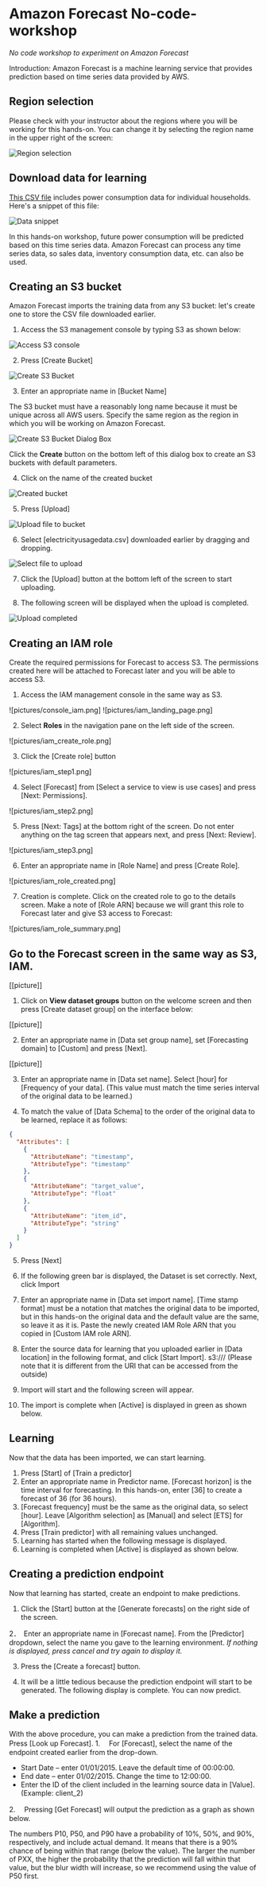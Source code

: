# Amazon Forecast No-code-workshop
*No code workshop to experiment on Amazon Forecast*

Introduction: Amazon Forecast is a machine learning service that provides prediction based on time series data provided by AWS.

## Region selection
Please check with your instructor about the regions where you will be working for this hands-on. You can change it by selecting the region name in the upper right of the screen:

![Region selection](pictures/region_selection.png "Region selection")
 
## Download data for learning
[This CSV file](data/electricityusagedata.csv) includes power consumption data for individual households. Here's a snippet of this file:
 
![Data snippet](pictures/data_snippet.png "Data snippet")

In this hands-on workshop, future power consumption will be predicted based on this time series data. Amazon Forecast can process any time series data, so sales data, inventory consumption data, etc. can also be used.

## Creating an S3 bucket
Amazon Forecast imports the training data from any S3 bucket: let's create one to store the CSV file downloaded earlier.

1. Access the S3 management console by typing S3 as shown below:

![Access S3 console](pictures/console_s3.png)
 
2. Press [Create Bucket]

![Create S3 Bucket](pictures/s3_create_bucket.png)

3. Enter an appropriate name in [Bucket Name]

The S3 bucket must have a reasonably long name because it must be unique across all AWS users. Specify the same region as the region in which you will be working on Amazon Forecast.

![Create S3 Bucket Dialog Box](pictures/s3_create_bucket_dialog.png)

Click the **Create** button on the bottom left of this dialog box to create an S3 buckets with default parameters.

4. Click on the name of the created bucket

![Created bucket](pictures/s3_bucket_created.png)

5. Press [Upload]

![Upload file to bucket](pictures/s3_upload.png)

6. Select [electricityusagedata.csv] downloaded earlier by dragging and dropping.

![Select file to upload](pictures/s3_upload_selected.png)

7. Click the [Upload] button at the bottom left of the screen to start uploading.

8. The following screen will be displayed when the upload is completed.

![Upload completed](pictures/s3_upload_completed.png)

## Creating an IAM role
Create the required permissions for Forecast to access S3. The permissions created here will be attached to Forecast later and you will be able to access S3.

1. Access the IAM management console in the same way as S3.

![pictures/console_iam.png]
![pictures/iam_landing_page.png]

2. Select **Roles** in the navigation pane on the left side of the screen.

![pictures/iam_create_role.png]

3. Click the [Create role] button

![pictures/iam_step1.png]

4. Select [Forecast] from [Select a service to view is use cases] and press [Next: Permissions].

![pictures/iam_step2.png]

5. Press [Next: Tags] at the bottom right of the screen. Do not enter anything on the tag screen that appears next, and press [Next: Review].

![pictures/iam_step3.png]

6. Enter an appropriate name in [Role Name] and press [Create Role].

![pictures/iam_role_created.png]

7. Creation is complete. Click on the created role to go to the details screen. Make a note of [Role ARN] because we will grant this role to Forecast later and give S3 access to Forecast:

![pictures/iam_role_summary.png]

## Go to the Forecast screen in the same way as S3, IAM.

[[picture]]

1. Click on **View dataset groups** button on the welcome screen and then press [Create dataset group] on the interface below:

[[picture]]

2. Enter an appropriate name in [Data set group name], set [Forecasting domain] to [Custom] and press [Next].

[[picture]]

3. Enter an appropriate name in [Data set name]. Select [hour] for [Frequency of your data]. (This value must match the time series interval of the original data to be learned.)

4. To match the value of [Data Schema] to the order of the original data to be learned, replace it as follows:

```json
{
  "Attributes": [
    {
      "AttributeName": "timestamp",
      "AttributeType": "timestamp"
    },
    {
      "AttributeName": "target_value",
      "AttributeType": "float"
    },
    {
      "AttributeName": "item_id",
      "AttributeType": "string"
    }
  ]
}
```

5. Press [Next]

6. If the following green bar is displayed, the Dataset is set correctly.
Next, click Import

7. Enter an appropriate name in [Data set import name]. [Time stamp format] must be a notation that matches the original data to be imported, but in this hands-on the original data and the default value are the same, so leave it as it is. Paste the newly created IAM Role ARN that you copied in [Custom IAM role ARN].

8. Enter the source data for learning that you uploaded earlier in [Data location] in the following format, and click [Start Import]. s3://<bucket name>/<file name>
(Please note that it is different from the URI that can be accessed from the outside)

9. Import will start and the following screen will appear.

10. The import is complete when [Active] is displayed in green as shown below.

## Learning
Now that the data has been imported, we can start learning.

1. Press [Start] of [Train a predictor]
2. Enter an appropriate name in Predictor name. [Forecast horizon] is the time interval for forecasting. In this hands-on, enter [36] to create a forecast of 36 (for 36 hours).
3. [Forecast frequency] must be the same as the original data, so select [hour]. Leave [Algorithm selection] as [Manual] and select [ETS] for [Algorithm].
4. Press [Train predictor] with all remaining values unchanged.
5. Learning has started when the following message is displayed.
6. Learning is completed when [Active] is displayed as shown below.

## Creating a prediction endpoint
Now that learning has started, create an endpoint to make predictions.

1. Click the [Start] button at the [Generate forecasts] on the right side of the screen.
 
2．　Enter an appropriate name in [Forecast name]. From the [Predictor] dropdown, select the name you gave to the learning environment.
*If nothing is displayed, press cancel and try again to display it.*
 
3. Press the [Create a forecast] button.
 
4. It will be a little tedious because the prediction endpoint will start to be generated.
The following display is complete. You can now predict.

## Make a prediction
With the above procedure, you can make a prediction from the trained data.
Press [Look up Forecast]. 
1.　 For [Forecast], select the name of the endpoint created earlier from the drop-down.

* Start Date – enter 01/01/2015. Leave the default time of 00:00:00.
* End date – enter 01/02/2015. Change the time to 12:00:00.
* Enter the ID of the client included in the learning source data in [Value]. (Example: client_2)

2.　 Pressing [Get Forecast] will output the prediction as a graph as shown below.
 
The numbers P10, P50, and P90 have a probability of 10%, 50%, and 90%, respectively, and include actual demand. It means that there is a 90% chance of being within that range (below the value). The larger the number of PXX, the higher the probability that the prediction will fall within that value, but the blur width will increase, so we recommend using the value of P50 first.


